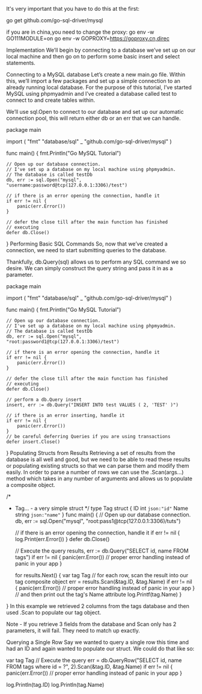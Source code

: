 It's very important that you have to do this at the first:

go get github.com/go-sql-driver/mysql

if you are in china,you need to change the proxy:
go env -w GO111MODULE=on 
go env -w GOPROXY=https://goproxy.cn,direc

Implementation
We’ll begin by connecting to a database we’ve set up on our local machine and then go on to perform some basic insert and select statements.

Connecting to a MySQL database
Let’s create a new main.go file. Within this, we’ll import a few packages and set up a simple connection to an already running local database. For the purpose of this tutorial, I’ve started MySQL using phpmyadmin and I’ve created a database called test to connect to and create tables within.

We’ll use sql.Open to connect to our database and set up our automatic connection pool, this will return either db or an err that we can handle.

package main

import (
    "fmt"
    "database/sql"
    _ "github.com/go-sql-driver/mysql"
)

func main() {
    fmt.Println("Go MySQL Tutorial")

    // Open up our database connection.
    // I've set up a database on my local machine using phpmyadmin.
    // The database is called testDb
    db, err := sql.Open("mysql", "username:password@tcp(127.0.0.1:3306)/test")

    // if there is an error opening the connection, handle it
    if err != nil {
        panic(err.Error())
    }

    // defer the close till after the main function has finished
    // executing
    defer db.Close()

}
Performing Basic SQL Commands
So, now that we’ve created a connection, we need to start submitting queries to the database.

Thankfully, db.Query(sql) allows us to perform any SQL command we so desire. We can simply construct the query string and pass it in as a parameter.

package main

import (
    "fmt"
    "database/sql"
    _ "github.com/go-sql-driver/mysql"
)

func main() {
    fmt.Println("Go MySQL Tutorial")

    // Open up our database connection.
    // I've set up a database on my local machine using phpmyadmin.
    // The database is called testDb
    db, err := sql.Open("mysql", "root:password1@tcp(127.0.0.1:3306)/test")

    // if there is an error opening the connection, handle it
    if err != nil {
        panic(err.Error())
    }

    // defer the close till after the main function has finished
    // executing
    defer db.Close()

    // perform a db.Query insert
    insert, err := db.Query("INSERT INTO test VALUES ( 2, 'TEST' )")

    // if there is an error inserting, handle it
    if err != nil {
        panic(err.Error())
    }
    // be careful deferring Queries if you are using transactions
    defer insert.Close()


}
Populating Structs from Results
Retrieving a set of results from the database is all well and good, but we need to be able to read these results or populating existing structs so that we can parse them and modify them easily. In order to parse a number of rows we can use the .Scan(args...) method which takes in any number of arguments and allows us to populate a composite object.

/*
 * Tag... - a very simple struct
 */
type Tag struct {
    ID   int    `json:"id"`
    Name string `json:"name"`
}
func main() {
    // Open up our database connection.
    db, err := sql.Open("mysql", "root:pass1@tcp(127.0.0.1:3306)/tuts")

    // if there is an error opening the connection, handle it
    if err != nil {
        log.Print(err.Error())
    }
    defer db.Close()

    // Execute the query
    results, err := db.Query("SELECT id, name FROM tags")
    if err != nil {
        panic(err.Error()) // proper error handling instead of panic in your app
    }

    for results.Next() {
        var tag Tag
        // for each row, scan the result into our tag composite object
        err = results.Scan(&tag.ID, &tag.Name)
        if err != nil {
            panic(err.Error()) // proper error handling instead of panic in your app
        }
                // and then print out the tag's Name attribute
        log.Printf(tag.Name)
    }

}
In this example we retrieved 2 columns from the tags database and then used .Scan to populate our tag object.

Note - If you retrieve 3 fields from the database and Scan only has 2 parameters, it will fail. They need to match up exactly.

Querying a Single Row
Say we wanted to query a single row this time and had an ID and again wanted to populate our struct. We could do that like so:

var tag Tag
// Execute the query
err = db.QueryRow("SELECT id, name FROM tags where id = ?", 2).Scan(&tag.ID, &tag.Name)
if err != nil {
    panic(err.Error()) // proper error handling instead of panic in your app
}

log.Println(tag.ID)
log.Println(tag.Name)